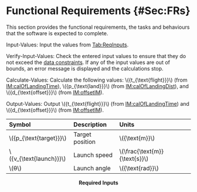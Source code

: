 # Functional Requirements {#Sec:FRs}

This section provides the functional requirements, the tasks and behaviours that the software is expected to complete.

<div id="inputValues"></div>

Input-Values: Input the values from [Tab:ReqInputs](./SecFRs.md#Table:ReqInputs).

<div id="verifyInVals"></div>

Verify-Input-Values: Check the entered input values to ensure that they do not exceed the [data constraints](./SecDataConstraints.md#Sec:DataConstraints). If any of the input values are out of bounds, an error message is displayed and the calculations stop.

<div id="calcValues"></div>

Calculate-Values: Calculate the following values: \\({t\_{\text{flight}}}\\) (from [IM:calOfLandingTime](./SecIMs.md#IM:calOfLandingTime)), \\({p\_{\text{land}}}\\) (from [IM:calOfLandingDist](./SecIMs.md#IM:calOfLandingDist)), and \\({d\_{\text{offset}}}\\) (from [IM:offsetIM](./SecIMs.md#IM:offsetIM)).

<div id="outputValues"></div>

Output-Values: Output \\({t\_{\text{flight}}}\\) (from [IM:calOfLandingTime](./SecIMs.md#IM:calOfLandingTime)) and \\({d\_{\text{offset}}}\\) (from [IM:offsetIM](./SecIMs.md#IM:offsetIM)).

<div id="Table:ReqInputs"></div>

|Symbol                    |Description    |Units                          |
|:-------------------------|:--------------|:------------------------------|
|\\({p\_{\text{target}}}\\)|Target position|\\({\text{m}}\\)               |
|\\({v\_{\text{launch}}}\\)|Launch speed   |\\(\frac{\text{m}}{\text{s}}\\)|
|\\(θ\\)                   |Launch angle   |\\({\text{rad}}\\)             |

**<p align="center">Required Inputs</p>**
